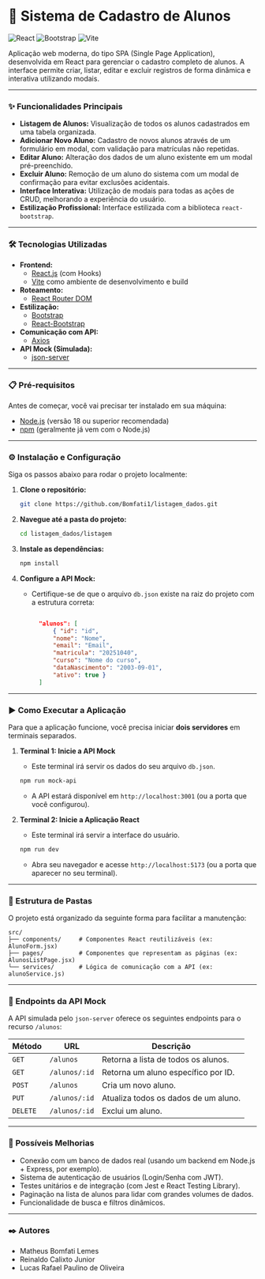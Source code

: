 # 🚀 Sistema de Cadastro de Alunos

![React](https://img.shields.io/badge/react-%2320232a.svg?style=for-the-badge&logo=react&logoColor=%2361DAFB)
![Bootstrap](https://img.shields.io/badge/bootstrap-%238511FA.svg?style=for-the-badge&logo=bootstrap&logoColor=white)
![Vite](https://img.shields.io/badge/vite-%23646CFF.svg?style=for-the-badge&logo=vite&logoColor=white)

Aplicação web moderna, do tipo SPA (Single Page Application), desenvolvida em React para gerenciar o cadastro completo de alunos. A interface permite criar, listar, editar e excluir registros de forma dinâmica e interativa utilizando modais.

---

### ✨ Funcionalidades Principais

- **Listagem de Alunos:** Visualização de todos os alunos cadastrados em uma tabela organizada.
- **Adicionar Novo Aluno:** Cadastro de novos alunos através de um formulário em modal, com validação para matrículas não repetidas.
- **Editar Aluno:** Alteração dos dados de um aluno existente em um modal pré-preenchido.
- **Excluir Aluno:** Remoção de um aluno do sistema com um modal de confirmação para evitar exclusões acidentais.
- **Interface Interativa:** Utilização de modais para todas as ações de CRUD, melhorando a experiência do usuário.
- **Estilização Profissional:** Interface estilizada com a biblioteca `react-bootstrap`.

---

### 🛠️ Tecnologias Utilizadas

- **Frontend:**
  - [React.js](https://reactjs.org/) (com Hooks)
  - [Vite](https://vitejs.dev/) como ambiente de desenvolvimento e build
- **Roteamento:**
  - [React Router DOM](https://reactrouter.com/)
- **Estilização:**
  - [Bootstrap](https://getbootstrap.com/)
  - [React-Bootstrap](https://react-bootstrap.github.io/)
- **Comunicação com API:**
  - [Axios](https://axios-http.com/)
- **API Mock (Simulada):**
  - [json-server](https://github.com/typicode/json-server)

---

### 📋 Pré-requisitos

Antes de começar, você vai precisar ter instalado em sua máquina:

- [Node.js](https://nodejs.org/) (versão 18 ou superior recomendada)
- [npm](https://www.npmjs.com/) (geralmente já vem com o Node.js)

---

### ⚙️ Instalação e Configuração

Siga os passos abaixo para rodar o projeto localmente:

1.  **Clone o repositório:**

    ```bash
    git clone https://github.com/Bomfati1/listagem_dados.git
    ```

2.  **Navegue até a pasta do projeto:**

    ```bash
    cd listagem_dados/listagem
    ```

3.  **Instale as dependências:**

    ```bash
    npm install
    ```

4.  **Configure a API Mock:**

    - Certifique-se de que o arquivo `db.json` existe na raiz do projeto com a estrutura correta:

      ```json

        "alunos": [
            { "id": "id",
            "nome": "Nome",
            "email": "Email",
            "matricula": "20251040",
            "curso": "Nome do curso",
            "dataNascimento": "2003-09-01",
            "ativo": true }
        ]

      ```

---

### ▶️ Como Executar a Aplicação

Para que a aplicação funcione, você precisa iniciar **dois servidores** em terminais separados.

1.  **Terminal 1: Inicie a API Mock**

    - Este terminal irá servir os dados do seu arquivo `db.json`.

    ```bash
    npm run mock-api
    ```

    - A API estará disponível em `http://localhost:3001` (ou a porta que você configurou).

2.  **Terminal 2: Inicie a Aplicação React**
    - Este terminal irá servir a interface do usuário.
    ```bash
    npm run dev
    ```
    - Abra seu navegador e acesse `http://localhost:5173` (ou a porta que aparecer no seu terminal).

---

### 📁 Estrutura de Pastas

O projeto está organizado da seguinte forma para facilitar a manutenção:

```
src/
├── components/     # Componentes React reutilizáveis (ex: AlunoForm.jsx)
├── pages/          # Componentes que representam as páginas (ex: AlunosListPage.jsx)
└── services/       # Lógica de comunicação com a API (ex: alunoService.js)
```

---

### 🔗 Endpoints da API Mock

A API simulada pelo `json-server` oferece os seguintes endpoints para o recurso `/alunos`:

| Método   | URL           | Descrição                            |
| -------- | ------------- | ------------------------------------ |
| `GET`    | `/alunos`     | Retorna a lista de todos os alunos.  |
| `GET`    | `/alunos/:id` | Retorna um aluno específico por ID.  |
| `POST`   | `/alunos`     | Cria um novo aluno.                  |
| `PUT`    | `/alunos/:id` | Atualiza todos os dados de um aluno. |
| `DELETE` | `/alunos/:id` | Exclui um aluno.                     |

---

### 🔮 Possíveis Melhorias

- Conexão com um banco de dados real (usando um backend em Node.js + Express, por exemplo).
- Sistema de autenticação de usuários (Login/Senha com JWT).
- Testes unitários e de integração (com Jest e React Testing Library).
- Paginação na lista de alunos para lidar com grandes volumes de dados.
- Funcionalidade de busca e filtros dinâmicos.

---

### ✒️ Autores

- Matheus Bomfati Lemes
- Reinaldo Calixto Junior
- Lucas Rafael Paulino de Oliveira

